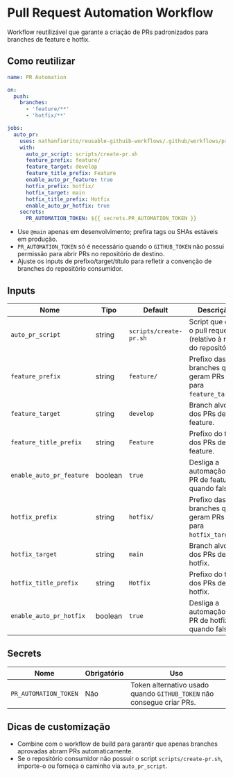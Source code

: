 # Pull Request Automation Workflow

Workflow reutilizável que garante a criação de PRs padronizados para branches de feature e hotfix.

## Como reutilizar

```yaml
name: PR Automation

on:
  push:
    branches:
      - 'feature/**'
      - 'hotfix/**'

jobs:
  auto_pr:
    uses: nathanfiorito/reusable-githuib-workflows/.github/workflows/pr-automation.yml@main
    with:
      auto_pr_script: scripts/create-pr.sh
      feature_prefix: feature/
      feature_target: develop
      feature_title_prefix: Feature
      enable_auto_pr_feature: true
      hotfix_prefix: hotfix/
      hotfix_target: main
      hotfix_title_prefix: Hotfix
      enable_auto_pr_hotfix: true
    secrets:
      PR_AUTOMATION_TOKEN: ${{ secrets.PR_AUTOMATION_TOKEN }}
```

- Use `@main` apenas em desenvolvimento; prefira tags ou SHAs estáveis em produção.
- `PR_AUTOMATION_TOKEN` só é necessário quando o `GITHUB_TOKEN` não possui permissão para abrir PRs no repositório de destino.
- Ajuste os inputs de prefixo/target/título para refletir a convenção de branches do repositório consumidor.

## Inputs

| Nome | Tipo | Default | Descrição |
| --- | --- | --- | --- |
| `auto_pr_script` | string | `scripts/create-pr.sh` | Script que cria o pull request (relativo à raiz do repositório). |
| `feature_prefix` | string | `feature/` | Prefixo das branches que geram PRs para `feature_target`. |
| `feature_target` | string | `develop` | Branch alvo dos PRs de feature. |
| `feature_title_prefix` | string | `Feature` | Prefixo do título dos PRs de feature. |
| `enable_auto_pr_feature` | boolean | `true` | Desliga a automação de PR de feature quando falso. |
| `hotfix_prefix` | string | `hotfix/` | Prefixo das branches que geram PRs para `hotfix_target`. |
| `hotfix_target` | string | `main` | Branch alvo dos PRs de hotfix. |
| `hotfix_title_prefix` | string | `Hotfix` | Prefixo do título dos PRs de hotfix. |
| `enable_auto_pr_hotfix` | boolean | `true` | Desliga a automação de PR de hotfix quando falso. |

## Secrets

| Nome | Obrigatório | Uso |
| --- | --- | --- |
| `PR_AUTOMATION_TOKEN` | Não | Token alternativo usado quando `GITHUB_TOKEN` não consegue criar PRs. |

## Dicas de customização

- Combine com o workflow de build para garantir que apenas branches aprovadas abram PRs automaticamente.
- Se o repositório consumidor não possuir o script `scripts/create-pr.sh`, importe-o ou forneça o caminho via `auto_pr_script`.
